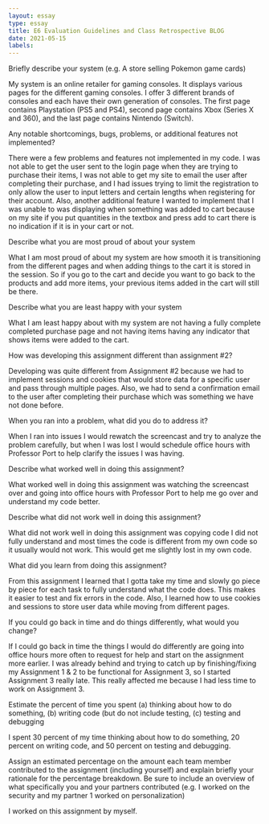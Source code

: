 ```yaml
---
layout: essay
type: essay
title: E6 Evaluation Guidelines and Class Retrospective BLOG
date: 2021-05-15
labels:
---
```


Briefly describe your system (e.g. A store selling Pokemon game cards)

My system is an online retailer for gaming consoles. It displays various pages for the different gaming consoles. I offer 3 different brands of consoles and each have their own generation of consoles. The first page contains Playstation (PS5 and PS4), second page contains Xbox (Series X and 360), and the last page contains Nintendo (Switch).

Any notable shortcomings, bugs, problems, or additional features not implemented?

There were a few problems and features not implemented in my code. I was not able to get the user sent to the login page when they are trying to purchase their items, I was not able to get my site to email the user after completing their purchase, and I had issues trying to limit the registration to only allow the user to input letters and certain lengths when registering for their account. Also, another additional feature I wanted to implement that I was unable to was displaying when something was added to cart because on my site if you put quantities in the textbox and press add to cart there is no indication if it is in your cart or not.

Describe what you are most proud of about your system

What I am most proud of about my system are how smooth it is transitioning from the different pages and when adding things to the cart it is stored in the session. So if you go to the cart and decide you want to go back to the products and add more items, your previous items added in the cart will still be there.

Describe what you are least happy with your system

What I am least happy about with my system are not having a fully complete completed purchase page and not having items having any indicator that shows items were added to the cart.

How was developing this assignment different than assignment #2?

Developing was quite different from Assignment #2 because we had to implement sessions and cookies that would store data for a specific user and pass through multiple pages. Also, we had to send a confirmation email to the user after completing their purchase which was something we have not done before.

When you ran into a problem, what did you do to address it?

When I ran into issues I would rewatch the screencast and try to analyze the problem carefully, but when I was lost I would schedule office hours with Professor Port to help clarify the issues I was having.

Describe what worked well in doing this assignment?

What worked well in doing this assignment was watching the screencast over and going into office hours with Professor Port to help me go over and understand my code better.

Describe what did not work well in doing this assignment?

What did not work well in doing this assignment was copying code I did not fully understand and most times the code is different from my own code so it usually would not work. This would get me slightly lost in my own code.

What did you learn from doing this assignment?

From this assignment I learned that I gotta take my time and slowly go piece by piece for each task to fully understand what the code does. This makes it easier to test and fix errors in the code. Also, I learned how to use cookies and sessions to store user data while moving from different pages.

If you could go back in time and do things differently, what would you change?

If I could go back in time the things I would do differently are going into office hours more often to request for help and start on the assignment more earlier. I was already behind and trying to catch up by finishing/fixing my Assignment 1 & 2 to be functional for Assignment 3, so I started Assignment 3 really late. This really affected me because I had less time to work on Assignment 3.

Estimate the percent of time you spent (a) thinking about how to do something, (b) writing code (but do not include testing, (c) testing and debugging 

I spent 30 percent of my time thinking about how to do something, 20 percent on writing code, and 50 percent on testing and debugging.

Assign an estimated percentage on the amount each team member contributed to the assignment (including yourself) and explain briefly your rationale for the percentage breakdown. Be sure to include an overview of what specifically you and your partners contributed (e.g. I worked on the security and my partner 1 worked on personalization) 

I worked on this assignment by myself.
